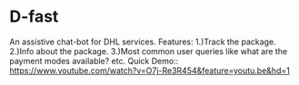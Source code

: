 # D-fast
An assistive chat-bot for DHL services.
Features:
1.)Track the package. 
2.)Info about the package.
3.)Most common user queries like what are the payment modes available? etc.
Quick Demo:: https://www.youtube.com/watch?v=O7j-Re3R454&feature=youtu.be&hd=1
